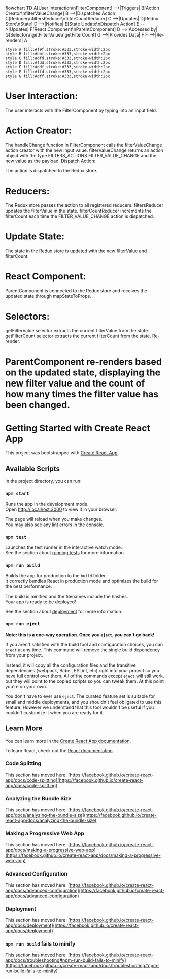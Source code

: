 
flowchart TD
    A[User Interaction\nFilterComponent] -->|Triggers| B[Action Creator\nfilterValueChange]
    B -->|Dispatches Action| C[Reducer\nfiltersReducer\nfilterCountReducer]
    C -->|Updates| D[Redux Store\nState]
    D -->|Notifies| E[State Update\nDispatch Action]
    E -->|Updates| F[React Component\nParentComponent]
    D -->|Accessed by| G[Selector\ngetFilterValue\ngetFilterCount]
    G -->|Provides Data| F
    F -->|Re-renders| A
    
    style A fill:#f9f,stroke:#333,stroke-width:2px
    style B fill:#bbf,stroke:#333,stroke-width:2px
    style C fill:#dfd,stroke:#333,stroke-width:2px
    style D fill:#fdd,stroke:#333,stroke-width:2px
    style E fill:#ddf,stroke:#333,stroke-width:2px
    style F fill:#ffd,stroke:#333,stroke-width:2px
    style G fill:#dff,stroke:#333,stroke-width:2px

# User Interaction:

The user interacts with the FilterComponent by typing into an input field.
# Action Creator:

The handleChange function in FilterComponent calls the filterValueChange action creator with the new input value.
filterValueChange returns an action object with the type FILTERS_ACTIONS.FILTER_VALUE_CHANGE and the new value as the payload.
Dispatch Action:

The action is dispatched to the Redux store.
# Reducers:

The Redux store passes the action to all registered reducers.
filtersReducer updates the filterValue in the state.
filterCountReducer increments the filterCount each time the FILTER_VALUE_CHANGE action is dispatched.
# Update State:

The state in the Redux store is updated with the new filterValue and filterCount.
# React Component:

ParentComponent is connected to the Redux store and receives the updated state through mapStateToProps.
# Selectors:

getFilterValue selector extracts the current filterValue from the state.
getFilterCount selector extracts the current filterCount from the state.
Re-render:

# ParentComponent re-renders based on the updated state, displaying the new filter value and the count of how many times the filter value has been changed.


# Getting Started with Create React App

This project was bootstrapped with [Create React App](https://github.com/facebook/create-react-app).

## Available Scripts

In the project directory, you can run:

### `npm start`

Runs the app in the development mode.\
Open [http://localhost:3000](http://localhost:3000) to view it in your browser.

The page will reload when you make changes.\
You may also see any lint errors in the console.

### `npm test`

Launches the test runner in the interactive watch mode.\
See the section about [running tests](https://facebook.github.io/create-react-app/docs/running-tests) for more information.

### `npm run build`

Builds the app for production to the `build` folder.\
It correctly bundles React in production mode and optimizes the build for the best performance.

The build is minified and the filenames include the hashes.\
Your app is ready to be deployed!

See the section about [deployment](https://facebook.github.io/create-react-app/docs/deployment) for more information.

### `npm run eject`

**Note: this is a one-way operation. Once you `eject`, you can't go back!**

If you aren't satisfied with the build tool and configuration choices, you can `eject` at any time. This command will remove the single build dependency from your project.

Instead, it will copy all the configuration files and the transitive dependencies (webpack, Babel, ESLint, etc) right into your project so you have full control over them. All of the commands except `eject` will still work, but they will point to the copied scripts so you can tweak them. At this point you're on your own.

You don't have to ever use `eject`. The curated feature set is suitable for small and middle deployments, and you shouldn't feel obligated to use this feature. However we understand that this tool wouldn't be useful if you couldn't customize it when you are ready for it.

## Learn More

You can learn more in the [Create React App documentation](https://facebook.github.io/create-react-app/docs/getting-started).

To learn React, check out the [React documentation](https://reactjs.org/).

### Code Splitting

This section has moved here: [https://facebook.github.io/create-react-app/docs/code-splitting](https://facebook.github.io/create-react-app/docs/code-splitting)

### Analyzing the Bundle Size

This section has moved here: [https://facebook.github.io/create-react-app/docs/analyzing-the-bundle-size](https://facebook.github.io/create-react-app/docs/analyzing-the-bundle-size)

### Making a Progressive Web App

This section has moved here: [https://facebook.github.io/create-react-app/docs/making-a-progressive-web-app](https://facebook.github.io/create-react-app/docs/making-a-progressive-web-app)

### Advanced Configuration

This section has moved here: [https://facebook.github.io/create-react-app/docs/advanced-configuration](https://facebook.github.io/create-react-app/docs/advanced-configuration)

### Deployment

This section has moved here: [https://facebook.github.io/create-react-app/docs/deployment](https://facebook.github.io/create-react-app/docs/deployment)

### `npm run build` fails to minify

This section has moved here: [https://facebook.github.io/create-react-app/docs/troubleshooting#npm-run-build-fails-to-minify](https://facebook.github.io/create-react-app/docs/troubleshooting#npm-run-build-fails-to-minify)
